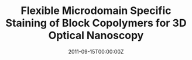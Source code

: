 ---
title: "Flexible Microdomain Specific Staining of Block Copolymers for 3D Optical Nanoscopy"
authors:
- Ullal, C.K.; 
- Primpke, S.
- Schmidt, R.
- Egner, A.
- Vana, P.
- Hell S.W.

#author_notes:
date: "2011-09-15T00:00:00Z"
doi: "10.1021/ma201504f"

# Publication type.
# Legend: 0 = Uncategorized; 1 = Conference paper; 2 = Journal article;
# 3 = Preprint / Working Paper; 4 = Report; 5 = Book; 6 = Book section;
# 7 = Thesis; 8 = Patent
publication_types: ["2"]

# Publication name and optional abbreviated publication name.
publication: "*Macromolecules*, **44**, 7508-7510"

---